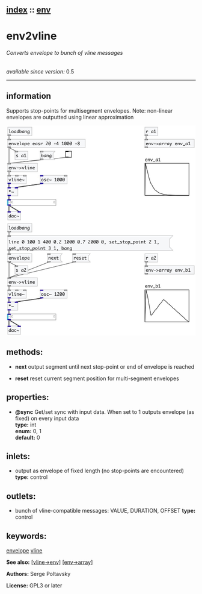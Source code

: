 [index](index.html) :: [env](category_env.html)
---

# env2vline

###### Converts envelope to bunch of vline messages

*available since version:* 0.5

---


## information
Supports stop-points for multisegment envelopes. Note: non-linear envelopes are
            outputted using linear approximation



[![example](../examples/img/env2vline.jpg)](../examples/pd/env2vline.pd)





## methods:

* **next**
output segment until next stop-point or end of envelope is reached<br>

* **reset**
reset current segment position for multi-segment envelopes<br>




## properties:

* **@sync** 
Get/set sync with input data. When set to 1 outputs envelope (as fixed) on every input
data<br>
__type:__ int<br>
__enum:__ 0, 1<br>
__default:__ 0<br>



## inlets:

* output as envelope of fixed length (no stop-points are
                encountered) 
__type:__ control<br>



## outlets:

* bunch of vline-compatible messages: VALUE, DURATION, OFFSET
__type:__ control<br>



## keywords:

[envelope](keywords/envelope.html)
[vline](keywords/vline.html)



**See also:**
[\[vline-&gt;env\]](vline-%3Eenv.html)
[\[env-&gt;array\]](env-%3Earray.html)




**Authors:** Serge Poltavsky




**License:** GPL3 or later





